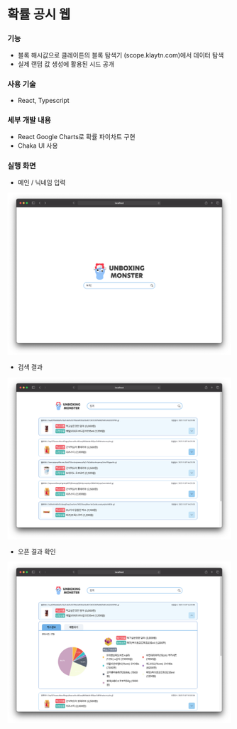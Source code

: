 # 확률 공시 웹 

### 기능
- 블록 해시값으로 클레이튼의 블록 탐색기 (scope.klaytn.com)에서 데이터 탐색
- 실제 랜덤 값 생성에 활용된 시드 공개

### 사용 기술
- React, Typescript

### 세부 개발 내용
- React Google Charts로 확률 파이차트 구현
- Chaka UI 사용

### 실행 화면
- 메인 / 닉네임 입력
<img src="./readme-resource/2.nickname.png" width="600"/>

- 검색 결과
<img src="./readme-resource/3.search.png" width="600"/>

- 오픈 결과 확인
<img src="./readme-resource/4.detail.png" width="600"/>
